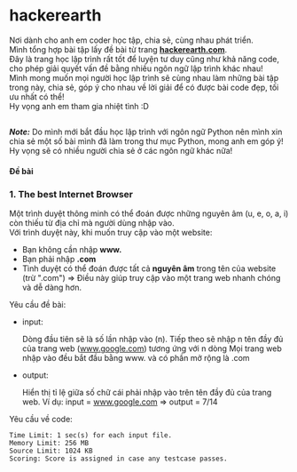 hackerearth
===========

Nơi dành cho anh em coder học tập, chia sẻ, cùng nhau phát triển. <br>
Mình tổng hợp bài tập lấy đề bài từ trang [**hackerearth.com**](http://www.hackerearth.com/problems/). <br>
Đây là trang học lập trình rất tốt để luyện tư duy cũng như khả năng code, cho phép giải quyết vấn đề bằng nhiều ngôn ngữ lập trình khác nhau! <br> 
Mình mong muốn mọi người học lập trình sẽ cùng nhau làm những bài tập trong này, chia sẻ, góp ý cho nhau về lời giải để có được bài code đẹp, tối ưu nhất có thể! <br>
Hy vọng anh em tham gia nhiệt tình :D 
##

***Note:*** Do mình mới bắt đầu học lập trình với ngôn ngữ Python nên mình xin chia sẻ một số bài mình đã làm trong thư mục Python, mong anh em góp ý! Hy vọng sẽ có nhiều người chia sẻ ở các ngôn ngữ khác nữa!

#### Đề bài
### 1. The best Internet Browser
Một trình duyệt thông minh có thể đoán được những nguyên âm (u, e, o, a, i) còn thiếu từ địa chỉ mà người dùng nhập vào. <br>
Với trình duyệt này, khi muốn truy cập vào một website:
- Bạn không cần nhập **www.**
- Bạn phải nhập **.com**
- Tình duyệt có thể đoán được tất cả **nguyên âm** trong tên của website (trừ ".com")
=> Điều này giúp truy cập vào một trang web nhanh chóng và dễ dàng hơn.

Yêu cầu đề bài:
- input:
    
    Dòng đầu tiên sẽ là số lần nhập vào (n).
    Tiếp theo sẽ nhập n tên đầy đủ của trang web (www.google.com) tương ứng với n dòng
    Mọi trang web nhập vào đều bắt đầu bằng www. và có phần mở rộng là .com

- output:
    
    Hiển thị tỉ lệ giữa số chữ cái phải nhập vào trên tên đầy đủ của trang web.
    Ví dụ: input = www.google.com => output = 7/14

Yêu cầu về code:

    Time Limit: 1 sec(s) for each input file.
    Memory Limit: 256 MB
    Source Limit: 1024 KB
    Scoring: Score is assigned in case any testcase passes.


